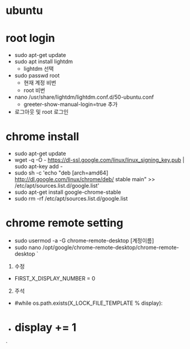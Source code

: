 # ubuntu

# root login 
- sudo apt-get update 
- sudo apt install lightdm 
  - lightdm 선택 
- sudo passwd root 
  - 현재 계정 비번 
  - root 비번 
- nano /usr/share/lightdm/lightdm.conf.d/50-ubuntu.conf
  - greeter-show-manual-login=true 추가 
- 로그아웃 및 root 로그인 

# chrome install 
- sudo apt-get update 
- wget -q -O - https://dl-ssl.google.com/linux/linux_signing_key.pub | sudo apt-key add -
- sudo sh -c 'echo "deb [arch=amd64] http://dl.google.com/linux/chrome/deb/ stable main" >> /etc/apt/sources.list.d/google.list'
- sudo apt-get install google-chrome-stable
- sudo rm -rf /etc/apt/sources.list.d/google.list

# chrome remote setting 
- sudo usermod -a -G chrome-remote-desktop [계정이름]
- sudo nano /opt/google/chrome-remote-desktop/chrome-remote-desktop 
`
1) 수정 
- FIRST_X_DISPLAY_NUMBER = 0
  
2) 주석 
- #while os.path.exists(X_LOCK_FILE_TEMPLATE % display):
- #     display += 1

`
